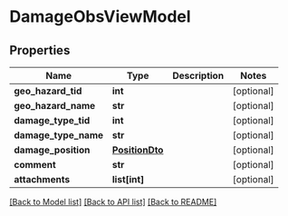 # DamageObsViewModel

## Properties
Name | Type | Description | Notes
------------ | ------------- | ------------- | -------------
**geo_hazard_tid** | **int** |  | [optional] 
**geo_hazard_name** | **str** |  | [optional] 
**damage_type_tid** | **int** |  | [optional] 
**damage_type_name** | **str** |  | [optional] 
**damage_position** | [**PositionDto**](PositionDto.md) |  | [optional] 
**comment** | **str** |  | [optional] 
**attachments** | **list[int]** |  | [optional] 

[[Back to Model list]](../README.md#documentation-for-models) [[Back to API list]](../README.md#documentation-for-api-endpoints) [[Back to README]](../README.md)

